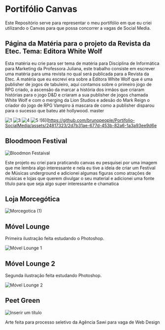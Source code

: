 # Portifólio Canvas
Este Repositório serve para representar o meu portifólio em que eu criei utilizando o Canvas para que possa concorrer a vagas de Social Media.

## Página da Matéria para o projeto da  Revista da Etec. Tema: Editora White Wolf

<p>
  Esta matéria eu crie para ser tema de matéria para Disciplina de Informática para Marketing da Professora Juliana, este trabalho consiste em escrever uma matéria para uma revista no qual será publicada para a Revista da Etec. A matéria que eu escrevi era sobre a Editora White Wolf que é uma publisher de jogos de tabuleiro, aqui contamos  sobre o primeiro jogo de RPG criado, a ascensão da marcar a história dos irmãos que criaram histórias para o jogo D&D e criaram a sua publisher de jogos chamada White Wolf e com o merging da Lion Studios e adesão do Mark Reign o criador do jogo de RPG Vampiro á mascara de como a publisher disparou para o sucesso que bateu até hollywood.
 master
</p>

![1](https://github.com/brunopeople/Portifolio-SocialMedia/assets/24817323/7ddb4160-ce48-4dd0-82da-66994604306e)
![3](https://github.com/brunopeople/Portifolio-SocialMedia/assets/24817323/71f45f5d-edc6-438e-aaad-ba9db832c739)
![4](https://github.com/brunopeople/Portifolio-SocialMedia/assets/24817323/7ffacae5-610a-40d6-9731-ad0534e76bb8)
![5](https://github.com/brunopeople/Portifolio-SocialMedia/assets/24817323/302d554c-135e-4e4a-a6fb-9d36d55cc5bd)
![6](https://github.com/brunopeople/Portifolio-SocialMedia/assets/24817323/2d7b31ae-677d-453b-82a6-1a3a93ee9d6e

## Bloodmoon Festival 

![Bloodmon Festaival](https://user-images.githubusercontent.com/24817323/151865751-ce0f9dde-9f04-416e-b7d8-3402d5ab16ea.png)

<p>Este projeto eu criei para praticando canvas eu pesquisei por uma imagem que me lembra algo interessante e nela eu tive a ideia de criar um Festival de Músicas underground e adicionei algumas 
 figuras como atrações de músicas e lojas que querem divulgar o seu material e adicionei uma fonte título para que seja algo super interessante e chamatica</p>
 
 
 ## Loja Morcegótica 
 
 ![Morcegotica (1)](https://user-images.githubusercontent.com/24817323/151867506-f490adb7-672f-4255-8d12-b6aad8c0d6af.png)
 
 ## Móvel Lounge 
 
 Primeira ilustração feita estudando o Photoshop. 
 
 ![Móvel Lounge 1](https://user-images.githubusercontent.com/24817323/161995909-b8e375ad-fe28-49c9-a35e-62071d15ad71.png)
 
 ## Móvel Lounge 2
 
 Segunda ilustração feita estudando Photoshop.
 
 ![Móvel Lounge 2](https://user-images.githubusercontent.com/24817323/161996808-7d147265-9ff2-4e03-afc1-80a808307878.png)
 
 
 ## Peet Green
 
 ![Inserir um título](https://user-images.githubusercontent.com/24817323/164322040-039d148a-c3e5-4f69-b5b3-42cad13a07a4.jpg)
 
 Arte feita para processo seletivo da Agẽncia Sawi para vaga de Web Design 
 
 
 
 
 
 
 
 
 
 
 




